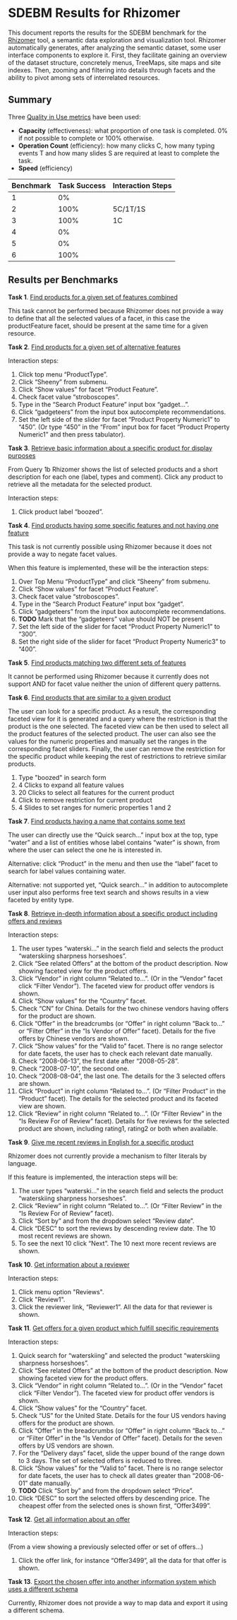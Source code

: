 # SDEBM Results for Rhizomer

This document reports the results for the SDEBM benchmark for the [Rhizomer](http://rhizomik.net/rhizomer/) tool, a semantic data exploration and visualization tool. Rhizomer automatically generates, after analyzing the semantic dataset, some user interface components to explore it. First, they facilitate gaining an overview of the dataset structure, concretely menus, TreeMaps, site maps and site indexes. Then, zooming and filtering into details through facets and the ability to pivot among sets of interrelated resources.

## Summary

Three [Quality in Use metrics](http://www.jucs.org/jucs_19_8/using_SWET_QUM_to) have been used:

* **Capacity** (effectiveness): what proportion of one task is completed. 0% if not possible to complete or 100% otherwise.
* **Operation Count** (efficiency): how many clicks C, how many typing events T and how many slides S are required at least to complete the task.
* **Speed** (efficiency)

|Benchmark|Task Success|Interaction Steps|
|---------|------------|-----------------|
|1        | 0%         |                 |
|2        | 100%       | 5C/1T/1S        |
|3        | 100%       | 1C              |
|4        | 0%         |                 |
|5        | 0%         |                 |
|6        | 100%       | |

## Results per Benchmarks

**Task 1**. [Find products for a given set of features combined](Benchmarks/1.md)

This task cannot be performed because Rhizomer does not provide a way to define that all the selected values of a facet, in this case the productFeature facet, should be present at the same time for a given resource.

**Task 2**. [Find products for a given set of alternative features](Benchmarks/2.md)

Interaction steps:

1. Click top menu “ProductType”.
1. Click “Sheeny” from submenu.
1. Click “Show values” for facet “Product Feature”.
1. Check facet value “stroboscopes”.
1. Type in the “Search Product Feature” input box “gadget...”.
1. Click “gadgeteers” from the input box autocomplete recommendations.
1. Set the left side of the slider for facet “Product Property Numeric1” to “450”. (Or type “450” in the “From” input box for facet “Product Property Numeric1” and then press tabulator).

**Task 3**. [Retrieve basic information about a specific product for display purposes](Benchmarks/3.md)

From Query 1b Rhizomer shows the list of selected products and a short description for each one (label, types and comment). Click any product to retrieve all the metadata for the selected product.

Interaction steps:

1. Click product label “boozed”.

**Task 4**. [Find products having some specific features and not having one feature](Benchmarks/4.md)

This task is not currently possible using Rhizomer because it does not provide a way to negate facet values.

When this feature is implemented, these will be the interaction steps:

1. Over Top Menu “ProductType” and click “Sheeny” from submenu.
1. Click “Show values” for facet “Product Feature”.
1. Check facet value “stroboscopes”.
1. Type in the “Search Product Feature” input box “gadget”.
1. Click “gadgeteers” from the input box autocomplete recommendations.
1. **TODO** Mark that the “gadgeteers” value should NOT be present
1. Set the left side of the slider for facet “Product Property Numeric1” to “300”.
1. Set the right side of the slider for facet “Product Property Numeric3” to “400”.

**Task 5**. [Find products matching two different sets of features](Benchmarks/5.md)

It cannot be performed using Rhizomer because it currently does not support AND for facet value neither the union of different query patterns.

**Task 6**. [Find products that are similar to a given product](Benchmarks/6.md)

The user can look for a specific product. As a result, the corresponding faceted view for it is generated and a query where the restriction is that the product is the one selected. The faceted view can be then used to select all the product features of the selected product. The user can also see the values for the numeric properties and manually set the ranges in the corresponding facet sliders. Finally, the user can remove the restriction for the specific product while keeping the rest of restrictions to retrieve similar products.

1. Type "boozed" in search form
1. 4 Clicks to expand all feature values
1. 20 Clicks to select all features for the current product
1. Click to remove restriction for current product
1. 4 Slides to set ranges for numeric properties 1 and 2

**Task 7**. [Find products having a name that contains some text](Benchmarks/7.md)

The user can directly use the “Quick search...” input box at the top, type “water” and a list of entities whose label contains “water” is shown, from where the user can select the one he is interested in.

Alternative: click “Product” in the menu and then use the “label” facet to search for label values containing water.

Alternative: not supported yet, “Quick search...” in addition to autocomplete user input also performs free text search and shows results in a view faceted by entity type.

**Task 8**. [Retrieve in-depth information about a specific product including offers and reviews](Benchmarks/8.md)

Interaction steps:

1. The user types “waterski...” in the search field and selects the product “waterskiing sharpness horseshoes”.
1. Click “See related Offers” at the bottom of the product description. Now showing faceted view for the product offers.
1. Click “Vendor” in right column “Related to...”. (Or in the “Vendor” facet click “Filter Vendor”). The faceted view for product offer vendors is shown.
1. Click “Show values” for the “Country” facet.
1. Check “CN” for China. Details for the two chinese vendors having offers for the product are shown.
1. Click “Offer” in the breadcrumbs (or “Offer” in right column “Back to...” or “Filter Offer” in the “Is Vendor of Offer” facet). Details for the five offers by Chinese vendors are shown.
1. Click “Show values” for the “Valid to” facet. There is no range selector for date facets, the user has to check each relevant date manually.
1. Check “2008-06-13”, the first date after “2008-05-28”.
1. Check “2008-07-10”, the second one.
1. Check “2008-08-04”, the last one. The details for the 3 selected offers are shown.
1. Click “Product” in right column “Related to...”. (Or “Filter Product” in the “Product” facet). The details for the selected product and its faceted view are shown.
1. Click “Review” in right column “Related to...”. (Or “Filter Review” in the “Is Review For of Review” facet). Details for five reviews for the selected product are shown, including rating1, rating2 or both when available.

**Task 9**. [Give me recent reviews in English for a specific product](Benchmarks/9.md)

Rhizomer does not currently provide a mechanism to filter literals by language.

If this feature is implemented, the interaction steps will be:

1. The user types “waterski...” in the search field and selects the product “waterskiing sharpness horseshoes”.
1. Click “Review” in right column “Related to...”. (Or “Filter Review” in the “Is Review For of Review” facet).  
1. Click “Sort by” and from the dropdown select “Review date”.
1. Click “DESC” to sort the reviews by descending review date. The 10 most recent reviews are shown.
1. To see the next 10 click “Next”. The 10 next more recent reviews are shown.

**Task 10**. [Get information about a reviewer](Benchmarks/10.md)

Interaction steps:

1. Click menu option "Reviews".
1. Click "Review1".
1. Click the reviewer link, “Reviewer1”. All the data for that reviewer is shown.

**Task 11**. [Get offers for a given product which fulfill specific requirements](Benchmarks/11.md)

Interaction steps:

1. Quick search for “waterskiing” and selected the product “waterskiing sharpness horseshoes”.
1. Click “See related Offers” at the bottom of the product description. Now showing faceted view for the product offers.
1. Click “Vendor” in right column “Related to...”. (Or in the “Vendor” facet click “Filter Vendor”). The faceted view for product offer vendors is shown.
1. Click “Show values” for the “Country” facet.
1. Check “US” for the United State. Details for the four US vendors having offers for the product are shown.
1. Click “Offer” in the breadcrumbs (or “Offer” in right column “Back to...” or “Filter Offer” in the “Is Vendor of Offer” facet). Details for the seven offers by US vendors are shown.
1. For the “Delivery days” facet, slide the upper bound of the range down to 3 days. The set of selected offers is reduced to three.
1. Click “Show values” for the “Valid to” facet. There is no range selector for date facets, the user has to check all dates greater than “2008-06-01” date manually.
1. **TODO** Click “Sort by” and from the dropdown select “Price”.
1. Click “DESC” to sort the selected offers by descending price. The cheapest offer from the selected ones is shown first, “Offer3499”.

**Task 12**. [Get all information about an offer](Benchmarks/12.md)

Interaction steps:

(From a view showing a previously selected offer or set of offers...)

1. Click the offer link, for instance “Offer3499”, all the data for that offer is shown.

**Task 13**. [Export the chosen offer into another information system which uses a different schema](Benchmarks/13.md)

Currently, Rhizomer does not provide a way to map data and export it using a different schema.
